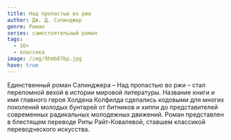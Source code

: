 ```yaml
---
title: Над пропастью во ржи
author: Дж. Д. Сэлинджер
genre: Роман
series: самостоятельный роман
tags:
  - 16+
  - классика
image: /img/9hmb87bp.jpg
have: true
---
```

Единственный роман Сэлинджера – Над пропастью во ржи – стал переломной вехой в истории мировой литературы. Название книги и имя главного героя Холдена Колфилда сделались кодовыми для многих поколений молодых бунтарей от битников и хиппи до представителей современных радикальных молодежных движений. Роман представлен в блестящем переводе Риты Райт-Ковалевой, ставшем классикой переводческого искусства.